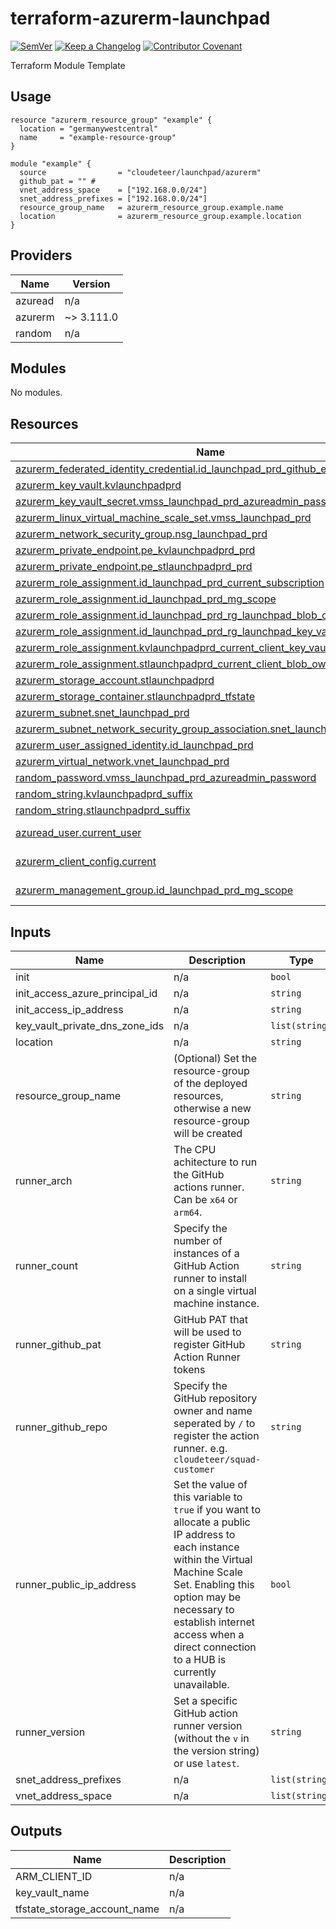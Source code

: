 # terraform-azurerm-launchpad

[![SemVer](https://img.shields.io/badge/SemVer-2.0.0-blue.svg)](CHANGELOG.md)
[![Keep a Changelog](https://img.shields.io/badge/changelog-Keep%20a%20Changelog%20v1.0.0-%23E05735)](CHANGELOG.md)
[![Contributor Covenant](https://img.shields.io/badge/Contributor%20Covenant-2.1-4baaaa.svg)](.github/CONTRIBUTION.md)

Terraform Module Template

<!-- BEGIN_TF_DOCS -->
## Usage

```hcl
resource "azurerm_resource_group" "example" {
  location = "germanywestcentral"
  name     = "example-resource-group"
}

module "example" {
  source                = "cloudeteer/launchpad/azurerm"
  github_pat = "" #
  vnet_address_space    = ["192.168.0.0/24"]
  snet_address_prefixes = ["192.168.0.0/24"]
  resource_group_name   = azurerm_resource_group.example.name
  location              = azurerm_resource_group.example.location
}
```

## Providers

| Name | Version |
|------|---------|
| azuread | n/a |
| azurerm | ~> 3.111.0 |
| random | n/a |

## Modules

No modules.

## Resources

| Name | Type |
|------|------|
| [azurerm_federated_identity_credential.id_launchpad_prd_github_env](https://registry.terraform.io/providers/hashicorp/azurerm/latest/docs/resources/federated_identity_credential) | resource |
| [azurerm_key_vault.kvlaunchpadprd](https://registry.terraform.io/providers/hashicorp/azurerm/latest/docs/resources/key_vault) | resource |
| [azurerm_key_vault_secret.vmss_launchpad_prd_azureadmin_password](https://registry.terraform.io/providers/hashicorp/azurerm/latest/docs/resources/key_vault_secret) | resource |
| [azurerm_linux_virtual_machine_scale_set.vmss_launchpad_prd](https://registry.terraform.io/providers/hashicorp/azurerm/latest/docs/resources/linux_virtual_machine_scale_set) | resource |
| [azurerm_network_security_group.nsg_launchpad_prd](https://registry.terraform.io/providers/hashicorp/azurerm/latest/docs/resources/network_security_group) | resource |
| [azurerm_private_endpoint.pe_kvlaunchpadprd_prd](https://registry.terraform.io/providers/hashicorp/azurerm/latest/docs/resources/private_endpoint) | resource |
| [azurerm_private_endpoint.pe_stlaunchpadprd_prd](https://registry.terraform.io/providers/hashicorp/azurerm/latest/docs/resources/private_endpoint) | resource |
| [azurerm_role_assignment.id_launchpad_prd_current_subscription](https://registry.terraform.io/providers/hashicorp/azurerm/latest/docs/resources/role_assignment) | resource |
| [azurerm_role_assignment.id_launchpad_prd_mg_scope](https://registry.terraform.io/providers/hashicorp/azurerm/latest/docs/resources/role_assignment) | resource |
| [azurerm_role_assignment.id_launchpad_prd_rg_launchpad_blob_owner](https://registry.terraform.io/providers/hashicorp/azurerm/latest/docs/resources/role_assignment) | resource |
| [azurerm_role_assignment.id_launchpad_prd_rg_launchpad_key_vault_administrator](https://registry.terraform.io/providers/hashicorp/azurerm/latest/docs/resources/role_assignment) | resource |
| [azurerm_role_assignment.kvlaunchpadprd_current_client_key_vault_administrator](https://registry.terraform.io/providers/hashicorp/azurerm/latest/docs/resources/role_assignment) | resource |
| [azurerm_role_assignment.stlaunchpadprd_current_client_blob_owner](https://registry.terraform.io/providers/hashicorp/azurerm/latest/docs/resources/role_assignment) | resource |
| [azurerm_storage_account.stlaunchpadprd](https://registry.terraform.io/providers/hashicorp/azurerm/latest/docs/resources/storage_account) | resource |
| [azurerm_storage_container.stlaunchpadprd_tfstate](https://registry.terraform.io/providers/hashicorp/azurerm/latest/docs/resources/storage_container) | resource |
| [azurerm_subnet.snet_launchpad_prd](https://registry.terraform.io/providers/hashicorp/azurerm/latest/docs/resources/subnet) | resource |
| [azurerm_subnet_network_security_group_association.snet_launchpad_prd](https://registry.terraform.io/providers/hashicorp/azurerm/latest/docs/resources/subnet_network_security_group_association) | resource |
| [azurerm_user_assigned_identity.id_launchpad_prd](https://registry.terraform.io/providers/hashicorp/azurerm/latest/docs/resources/user_assigned_identity) | resource |
| [azurerm_virtual_network.vnet_launchpad_prd](https://registry.terraform.io/providers/hashicorp/azurerm/latest/docs/resources/virtual_network) | resource |
| [random_password.vmss_launchpad_prd_azureadmin_password](https://registry.terraform.io/providers/hashicorp/random/latest/docs/resources/password) | resource |
| [random_string.kvlaunchpadprd_suffix](https://registry.terraform.io/providers/hashicorp/random/latest/docs/resources/string) | resource |
| [random_string.stlaunchpadprd_suffix](https://registry.terraform.io/providers/hashicorp/random/latest/docs/resources/string) | resource |
| [azuread_user.current_user](https://registry.terraform.io/providers/hashicorp/azuread/latest/docs/data-sources/user) | data source |
| [azurerm_client_config.current](https://registry.terraform.io/providers/hashicorp/azurerm/latest/docs/data-sources/client_config) | data source |
| [azurerm_management_group.id_launchpad_prd_mg_scope](https://registry.terraform.io/providers/hashicorp/azurerm/latest/docs/data-sources/management_group) | data source |

## Inputs

| Name | Description | Type | Default | Required |
|------|-------------|------|---------|:--------:|
| init | n/a | `bool` | `false` | no |
| init\_access\_azure\_principal\_id | n/a | `string` | `null` | no |
| init\_access\_ip\_address | n/a | `string` | `null` | no |
| key\_vault\_private\_dns\_zone\_ids | n/a | `list(string)` | `[]` | no |
| location | n/a | `string` | n/a | yes |
| resource\_group\_name | (Optional) Set the resource-group of the deployed resources, otherwise a new resource-group will be created | `string` | `null` | no |
| runner\_arch | The CPU achitecture to run the GitHub actions runner. Can be `x64` or `arm64`. | `string` | `"arm64"` | no |
| runner\_count | Specify the number of instances of a GitHub Action runner to install on a single virtual machine instance. | `string` | `"5"` | no |
| runner\_github\_pat | GitHub PAT that will be used to register GitHub Action Runner tokens | `string` | n/a | yes |
| runner\_github\_repo | Specify the GitHub repository owner and name seperated by `/` to register the action runner. e.g. `cloudeteer/squad-customer` | `string` | n/a | yes |
| runner\_public\_ip\_address | Set the value of this variable to `true` if you want to allocate a public IP address to each instance within the Virtual Machine Scale Set. Enabling this option may be necessary to establish internet access when a direct connection to a HUB is currently unavailable. | `bool` | `false` | no |
| runner\_version | Set a specific GitHub action runner version (without the `v` in the version string) or use `latest`. | `string` | `"latest"` | no |
| snet\_address\_prefixes | n/a | `list(string)` | n/a | yes |
| vnet\_address\_space | n/a | `list(string)` | n/a | yes |

## Outputs

| Name | Description |
|------|-------------|
| ARM\_CLIENT\_ID | n/a |
| key\_vault\_name | n/a |
| tfstate\_storage\_account\_name | n/a |
<!-- END_TF_DOCS -->